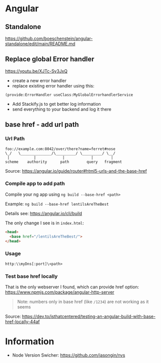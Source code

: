 # Angular

## Standalone

<https://github.com/boeschenstein/angular-standalone/edit/main/README.md>

## Replace global Error handler

<https://youtu.be/XJTc-Sy3JxQ>

- create a new error handler
- replace existing error handler using this:

```
(provide:ErrorHandler useClass:MyGlobalErrorhandlerService
```

- Add Stackify.js to get better log information 
- send everything to your backend and log it there

## base href - add url path

### Url Path

```
foo://example.com:8042/over/there?name=ferret#nose
\_/   \______________/\_________/ \_________/ \__/
 |           |            |            |        |
scheme    authority      path        query   fragment
```

Source: <https://angular.io/guide/router#html5-urls-and-the-base-href>

### Compile app to add path

Compile your ng app using `ng build --base-href <path>`

Example: `ng build --base-href lentilsAreTheBest`

Details see: <https://angular.io/cli/build>

The only change I see is in `index.html`:

```html
<head>
  <base href="/lentilsAreTheBest/">
</head>
```

### Usage

`http:\\myDns[:port]\<path>`

### Test base href locally 

That is the only webserver I found, which can provide href option: <https://www.npmjs.com/package/angular-http-server>

>Note: numbers only in base href (like `/1234`) are not working as it seems

Source: <https://dev.to/isthatcentered/testing-an-angular-build-with-base-href-locally-44af>

# Information

- Node Version Swicher: <https://github.com/jasongin/nvs>
